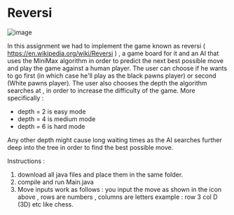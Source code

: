 # Reversi
![image](https://user-images.githubusercontent.com/53694372/110206246-3e8b5180-7e85-11eb-8047-3fa3721adb8b.png)


In this assignment we had to implement the game known as reversi ( https://en.wikipedia.org/wiki/Reversi ) , a game board for it and an AI that uses the MiniMax algorithm in order to predict the next best possible move and play the game against a human player. The user can choose if he wants to go first (in which case he'll play as the black pawns player) or second (White pawns player). The user also chooses the depth the algorithm searches at , in order to increase the difficulty of the game. More specifically :
- depth = 2 is easy mode
- depth = 4 is medium mode
- depth = 6 is hard mode

Any other depth might cause long waiting times as the AI searches further deep into the tree in order to find the best possible move.

Instructions :
1. download all java files and place them in the same folder.
2. compile and run Main.java
3. Move inputs work as follows : you input the move as shown in the icon above , rows are numbers , columns are letters
example : row 3 col D (3D) etc like chess.
